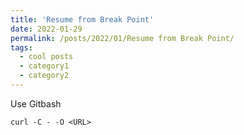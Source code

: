 ```yaml
---
title: 'Resume from Break Point'
date: 2022-01-29
permalink: /posts/2022/01/Resume from Break Point/
tags:
  - cool posts
  - category1
  - category2
---
```


Use Gitbash

`curl -C - -O <URL>`